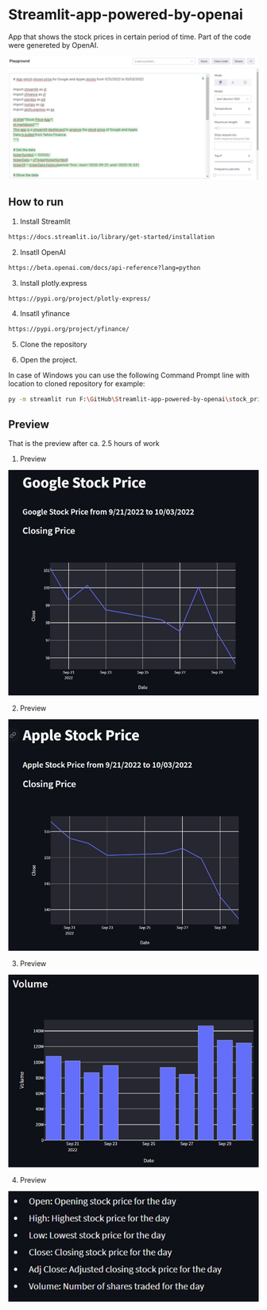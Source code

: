 # Streamlit-app-powered-by-openai
 
App that shows the stock prices in certain period of time. Part of the code were genereted by OpenAI. 

![alt text](https://raw.githubusercontent.com/azagorowski/Streamlit-app-powered-by-openai/main/img/openai-preview.JPG "OpenAI playground")

## How to run

1. Install Streamlit 

```bash
https://docs.streamlit.io/library/get-started/installation
```

2. Insatll OpenAI

```bash
https://beta.openai.com/docs/api-reference?lang=python
```

3. Install plotly.express

```bash
https://pypi.org/project/plotly-express/
```

4. Insatll yfinance

```bash
https://pypi.org/project/yfinance/
```

5. Clone the repository

6. Open the project. 

In case of Windows you can use the following Command Prompt line with location to cloned repository for example:

```bash
py -m streamlit run F:\GitHub\Streamlit-app-powered-by-openai\stock_prices.py
```

## Preview

That is the preview after ca. 2.5 hours of work

1. Preview

![alt text](https://raw.githubusercontent.com/azagorowski/Streamlit-app-powered-by-openai/main/img/preview1.JPG "Preview 1")

2. Preview

![alt text](https://raw.githubusercontent.com/azagorowski/Streamlit-app-powered-by-openai/main/img/preview2.JPG "Preview 2")

3. Preview

![alt text](https://raw.githubusercontent.com/azagorowski/Streamlit-app-powered-by-openai/main/img/preview3.JPG "Preview 3")

4. Preview

![alt text](https://raw.githubusercontent.com/azagorowski/Streamlit-app-powered-by-openai/main/img/preview4.JPG "Preview 4")

